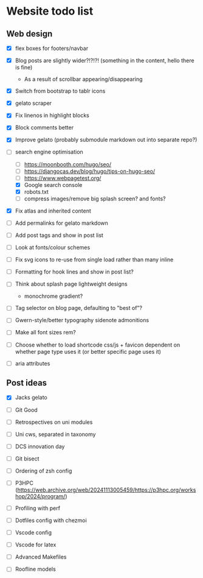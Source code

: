 # Website todo list

## Web design

- [x] flex boxes for footers/navbar
- [x] Blog posts are slightly wider?!?!?! (something in the content, hello there is fine)
  - As a result of scrollbar appearing/disappearing
- [x] Switch from bootstrap to tablr icons
- [x] gelato scraper
- [x] Fix linenos in highlight blocks
- [x] Block comments better
- [x] Improve gelato (probably submodule markdown out into separate repo?)

- [ ] search engine optimisation
  - [ ] <https://moonbooth.com/hugo/seo/>
  - [ ] <https://djangocas.dev/blog/hugo/tips-on-hugo-seo/>
  - [ ] <https://www.webpagetest.org/>
  - [x] Google search console
  - [x] robots.txt
  - [ ] compress images/remove big splash screen? and fonts?
- [x] Fix atlas and inherited content
- [ ] Add permalinks for gelato markdown
- [ ] Add post tags and show in post list
- [ ] Look at fonts/colour schemes
- [ ] Fix svg icons to re-use from single load rather than many inline
- [ ] Formatting for hook lines and show in post list?
- [ ] Think about splash page lightweight designs
  - monochrome gradient?
- [ ] Tag selector on blog page, defaulting to "best of"?
- [ ] Gwern-style/better typography sidenote admonitions
- [ ] Make all font sizes rem?
- [ ] Choose whether to load shortcode css/js + favicon dependent on whether page type uses it (or better specific page uses it)

- [ ] aria attributes

## Post ideas

- [x] Jacks gelato
- [ ] Git Good
- [ ] Retrospectives on uni modules
- [ ] Uni cws, separated in taxonomy
- [ ] DCS innovation day
- [ ] Git bisect
- [ ] Ordering of zsh config
- [ ] P3HPC (https://web.archive.org/web/20241113005459/https://p3hpc.org/workshop/2024/program/)
- [ ] Profiling with perf
- [ ] Dotfiles config with chezmoi
- [ ] Vscode config
- [ ] Vscode for latex
- [ ] Advanced Makefiles

- [ ] Roofline models
